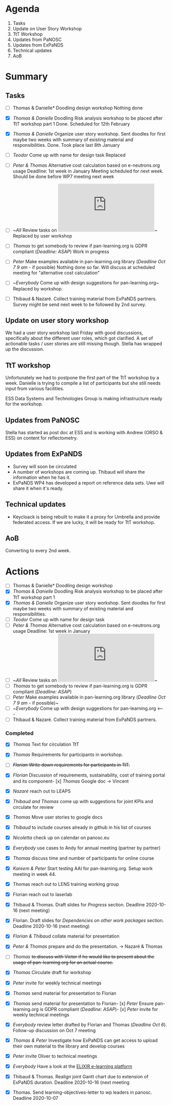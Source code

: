 Agenda
======

1. Tasks
1. Update on User Story Workshop
1. TtT Workshop
1. Updates from PaNOSC
1. Updates from ExPaNDS
1. Technical updates
1. AoB


Summary
=======


## Tasks

- [ ] Thomas & Danielle* Doodling design workshop
Nothing done

- [x] *Thomas & Danielle* Doodling Risk analysis workshop to be placed after TtT workshop part 1
Done. Scheduled for 12th February

- [x] *Thomas & Danielle* Organize user story workshop. Sent doodles for first maybe two weeks with summary of existing material and responsibilities. 
Done. Took place last 8th January 

- [ ] *Teodor* Come up with name for design task
Replaced 

- [ ] *Peter & Thomas* Alternative cost calculation based on e-neutrons.org usage  Deadline: 1st week in January 
Meeting scheduled for next week. Should be done before WP7 meeting next week

- [ ] ~*All* Review tasks on ![mind map](https://github.com/panosc-eu/panosc/blob/master/Work%20Packages/WP8%20User%20Training/MeetingMinutes/snippets/Requirements.pdf)~
Replaced by user workshop

- [ ] *Thomas* to get somebody to review if pan-learning.org is GDPR compliant (*Deadline: ASAP*)
Work in progress

- [ ] *Peter* Make examples available in pan-learning.org library (*Deadline Oct 7 9 am* - if possible)
Nothing done so far. Will discuss at scheduled meeting for "alternative cost calculation"

- [ ] ~*Everybody* Come up with design suggestions for pan-learning.org~
Replaced by workshop

- [ ] Thibaud & Nazaré. Collect training material from ExPaNDS partners. 
Survey might be send next week to be followed by 2nd survey. 


## Update on user story workshop

We had a user story workshop last Friday with good discussions, specifically about the different user roles, which got clarified. A set of actionable tasks / user stories are still missing though. Stella has wrapped up the discussion.


## TtT workshop

Unfortunately we had to postpone the first part of the TtT workshop by a week. Danielle is trying to compile a list of participants but she still needs input from various facilities.

ESS Data Systems and Technologies Group is making infrastructure ready for the workshop. 

## Updates from PaNOSC
Stella has started as post doc at ESS and is working with Andrew (ORSO & ESS) on content for reflectometry.


## Updates from ExPaNDS
* Survey will soon be circulated
* A number of workshops are coming up. Thibaud will share the information when he has it. 
* ExPaNDS WP4 has developed a report on reference data sets. Uwe will share it when it's ready. 

## Technical updates
* Keycloack is being rebuilt to make it a proxy for Umbrella and provide federated access. If we are lucky, it will be ready for TtT workshop. 


## AoB
Converting to every 2nd week. 



Actions
=======
- [ ] Thomas & Danielle* Doodling design workshop
- [x] *Thomas & Danielle* Doodling Risk analysis workshop to be placed after TtT workshop part 1
- [x] *Thomas & Danielle* Organize user story workshop. Sent doodles for first maybe two weeks with summary of existing material and responsibilities. 
- [ ] *Teodor* Come up with name for design task
- [ ] *Peter & Thomas* Alternative cost calculation based on e-neutrons.org usage  Deadline: 1st week in January 
- [ ] ~*All* Review tasks on ![mind map](https://github.com/panosc-eu/panosc/blob/master/Work%20Packages/WP8%20User%20Training/MeetingMinutes/snippets/Requirements.pdf)~
- [ ] *Thomas* to get somebody to review if pan-learning.org is GDPR compliant (*Deadline: ASAP*)
- [ ] *Peter* Make examples available in pan-learning.org library (*Deadline Oct 7 9 am* - if possible)~
- [ ] ~*Everybody* Come up with design suggestions for pan-learning.org <---
- [ ] Thibaud & Nazaré. Collect training material from ExPaNDS partners. 

### Completed
- [x] *Thomas* Text for circulation TtT
- [x] *Thomas* Requirements for participants in workshop.
- [ ] ~~*Florian* Write down requirements for participants in TtT.~~
- [x] *Florian* Discussion of requirements, sustainability, cost of training portal and its component- [x] *Thomas* Google doc -> Vincent
- [x] *Nazaré* reach out to LEAPS 
- [x] *Thibaud and Thomas* come up with suggestions for joint KPIs and circulate for review
- [x] *Thomas* Move user stories to google docs
- [x] *Thibaud* to include courses already in github in his list of courses
- [x] *Nicoletta* check up on calendar on panosc.eu
- [x] *Everybody* use cases to Andy for annual meeting (partner by partner)
- [x] *Thomas* discuss time and number of participants for online course
- [x] *Kareem & Peter* Start testing AAI for pan-learning.org. Setup work meeting in week 44.
- [x] Thomas reach out to LENS training working group
- [x] Florian reach out to laserlab
- [x] Thibaud & Thomas. Draft slides for *Progress* section. Deadline 2020-10-16 (next meeting)
- [x] Florian. Draft slides for *Dependencies on other work packages* section. Deadline 2020-10-16 (next meeting)
- [x] *Florian & Thibaud* collate material for presentation
- [x] *Peter & Thomas* prepare and do the presentation. -> Nazaré & Thomas
- [ ] *Thomas* ~~to discuss with Victor if he would like to present about the usage of pan-learning.org for an actual course.~~
- [x] *Thomas* Circulate draft for workshop
- [x] *Peter* invite for weekly technical meetings
- [x] *Thomas* send material for presentation to Florian
- [x] *Thomas* send material for presentation to Florian- [x] *Peter* Ensure pan-learning.org is GDPR compliant (*Deadline: ASAP*)- [x] *Peter* invite for weekly technical meetings
- [x] *Everybody* review letter drafted by Florian and Thomas (*Deadline Oct 6*). Follow-up discussion on Oct 7 meeting
- [x] *Thomas & Peter* Investigate how ExPaNDS can get access to upload their own material to the library and develop courses
- [x] *Peter* invite Oliver to technical meetings
- [x] *Everybody* Have a look at the [ELIXIR e-learning platform](https://elixir.mf.uni-lj.si)
- [x] Thibaud & Thomas. Realign joint Gantt chart due to extension of ExPaNDS duration. Deadline 2020-10-16 (next meeting
- [x] Thomas. Send learning-objectives-letter to wp leaders in panosc. Deadline 2020-10-07




